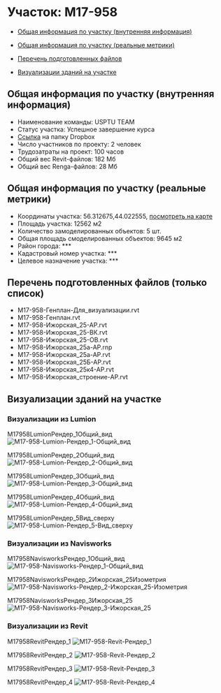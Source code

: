 # Участок: M17-958

* [Общая информация по участку (внутренняя информация)](#Chapter1)

* [Общая информация по участку (реальные метрики)](#Chapter2)

* [Перечень подготовленных файлов](#Chapter3)

* [Визуализации зданий на участке](#Chapter6)

## <a id="Chapter1"></a> Общая информация по участку (внутренняя информация)
+ Наименование команды: USPTU TEAM
+ Статус участка: Успешное завершение курса
+ [Ссылка](https://www.dropbox.com/sh/wvvgv1nw1iqred9/AACMdfyZbu4M5O5zM-Buq3Sla/M17_958?dl=0) на папку Dropbox
+ Число участников по проекту: 2 человек
+ Трудозатраты на проект: 100 часов
+ Общий вес Revit-файлов: 182 Мб
+ Общий вес Renga-файлов: 28 Мб
## <a id="Chapter2"></a> Общая информация по участку (реальные метрики)
+ Координаты участка: 56.312675,44.022555, [посмотреть на карте](https://yandex.ru/maps/47/nizhny-novgorod/?ll=44.022555%2C56.312675&z=19)
+ Площадь участка: 12562 м2
+ Количество замоделированных объектов: 5 шт.
+ Общая площадь смоделированных объектов: 9645 м2
+ Район города: *** 
+ Кадастровый номер участка: *** 
+ Целевое назначение участка: *** 
## <a id="Chapter3"></a> Перечень подготовленных файлов (только список)
+ M17-958-Генплан-Для_визуализации.rvt
+ M17-958-Генплан.rvt
+ M17-958-Ижорская_25-АР.rvt
+ M17-958-Ижорская_25-ВК.rvt
+ M17-958-Ижорская_25-ОВ.rvt
+ M17-958-Ижорская_25а-АР.rnp
+ M17-958-Ижорская_25а-АР.rvt
+ M17-958-Ижорская_25Б-АР.rvt
+ M17-958-Ижорская_25к4-АР.rvt
+ M17-958-Ижорская_строение-АР.rvt
## <a id="Chapter6"></a> Визуализации зданий на участке
### Визуализации из Lumion
M17958LumionРендер_1Общий_вид
![M17-958-Lumion-Рендер_1-Общий_вид](/Images/M17_958/M17-958-Lumion-Рендер_1-Общий_вид_Compressed.jpg)

M17958LumionРендер_2Общий_вид
![M17-958-Lumion-Рендер_2-Общий_вид](/Images/M17_958/M17-958-Lumion-Рендер_2-Общий_вид_Compressed.jpg)

M17958LumionРендер_3Общий_вид
![M17-958-Lumion-Рендер_3-Общий_вид](/Images/M17_958/M17-958-Lumion-Рендер_3-Общий_вид_Compressed.jpg)

M17958LumionРендер_4Общий_вид
![M17-958-Lumion-Рендер_4-Общий_вид](/Images/M17_958/M17-958-Lumion-Рендер_4-Общий_вид_Compressed.jpg)

M17958LumionРендер_5Вид_сверху
![M17-958-Lumion-Рендер_5-Вид_сверху](/Images/M17_958/M17-958-Lumion-Рендер_5-Вид_сверху_Compressed.jpg)

### Визуализации из Navisworks
M17958NavisworksРендер_1Общий_вид
![M17-958-Navisworks-Рендер_1-Общий_вид](/Images/M17_958/M17-958-Navisworks-Рендер_1-Общий_вид_Compressed.jpg)

M17958NavisworksРендер_2Ижорская_25Изометрия
![M17-958-Navisworks-Рендер_2-Ижорская_25-Изометрия](/Images/M17_958/M17-958-Navisworks-Рендер_2-Ижорская_25-Изометрия_Compressed.jpg)

M17958NavisworksРендер_3Ижорская_25
![M17-958-Navisworks-Рендер_3-Ижорская_25](/Images/M17_958/M17-958-Navisworks-Рендер_3-Ижорская_25_Compressed.jpg)

### Визуализации из Revit
M17958RevitРендер_1
![M17-958-Revit-Рендер_1](/Images/M17_958/M17-958-Revit-Рендер_1_Compressed.jpg)

M17958RevitРендер_2
![M17-958-Revit-Рендер_2](/Images/M17_958/M17-958-Revit-Рендер_2_Compressed.jpg)

M17958RevitРендер_3
![M17-958-Revit-Рендер_3](/Images/M17_958/M17-958-Revit-Рендер_3_Compressed.jpg)

M17958RevitРендер_4
![M17-958-Revit-Рендер_4](/Images/M17_958/M17-958-Revit-Рендер_4_Compressed.jpg)

